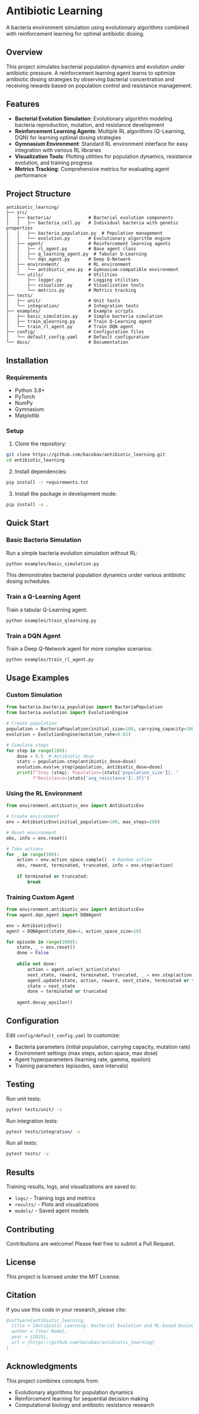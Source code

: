 # Antibiotic Learning

A bacteria environment simulation using evolutionary algorithms combined with reinforcement learning for optimal antibiotic dosing.

## Overview

This project simulates bacterial population dynamics and evolution under antibiotic pressure. A reinforcement learning agent learns to optimize antibiotic dosing strategies by observing bacterial concentration and receiving rewards based on population control and resistance management.

## Features

- **Bacterial Evolution Simulation**: Evolutionary algorithm modeling bacteria reproduction, mutation, and resistance development
- **Reinforcement Learning Agents**: Multiple RL algorithms (Q-Learning, DQN) for learning optimal dosing strategies
- **Gymnasium Environment**: Standard RL environment interface for easy integration with various RL libraries
- **Visualization Tools**: Plotting utilities for population dynamics, resistance evolution, and training progress
- **Metrics Tracking**: Comprehensive metrics for evaluating agent performance

## Project Structure

```
antibiotic_learning/
├── src/
│   ├── bacteria/              # Bacterial evolution components
│   │   ├── bacteria_cell.py   # Individual bacteria with genetic properties
│   │   ├── bacteria_population.py  # Population management
│   │   └── evolution.py       # Evolutionary algorithm engine
│   ├── agent/                 # Reinforcement learning agents
│   │   ├── rl_agent.py        # Base agent class
│   │   ├── q_learning_agent.py  # Tabular Q-Learning
│   │   └── dqn_agent.py       # Deep Q-Network
│   ├── environment/           # RL environment
│   │   └── antibiotic_env.py  # Gymnasium-compatible environment
│   └── utils/                 # Utilities
│       ├── logger.py          # Logging utilities
│       ├── visualizer.py      # Visualization tools
│       └── metrics.py         # Metrics tracking
├── tests/
│   ├── unit/                  # Unit tests
│   └── integration/           # Integration tests
├── examples/                  # Example scripts
│   ├── basic_simulation.py    # Simple bacteria simulation
│   ├── train_qlearning.py     # Train Q-Learning agent
│   └── train_rl_agent.py      # Train DQN agent
├── config/                    # Configuration files
│   └── default_config.yaml    # Default configuration
└── docs/                      # Documentation

```

## Installation

### Requirements

- Python 3.8+
- PyTorch
- NumPy
- Gymnasium
- Matplotlib

### Setup

1. Clone the repository:
```bash
git clone https://github.com/bacobax/antibiotic_learning.git
cd antibiotic_learning
```

2. Install dependencies:
```bash
pip install -r requirements.txt
```

3. Install the package in development mode:
```bash
pip install -e .
```

## Quick Start

### Basic Bacteria Simulation

Run a simple bacteria evolution simulation without RL:

```bash
python examples/basic_simulation.py
```

This demonstrates bacterial population dynamics under various antibiotic dosing schedules.

### Train a Q-Learning Agent

Train a tabular Q-Learning agent:

```bash
python examples/train_qlearning.py
```

### Train a DQN Agent

Train a Deep Q-Network agent for more complex scenarios:

```bash
python examples/train_rl_agent.py
```

## Usage Examples

### Custom Simulation

```python
from bacteria.bacteria_population import BacteriaPopulation
from bacteria.evolution import EvolutionEngine

# Create population
population = BacteriaPopulation(initial_size=100, carrying_capacity=10000)
evolution = EvolutionEngine(mutation_rate=0.01)

# Simulate steps
for step in range(100):
    dose = 0.5  # Antibiotic dose
    stats = population.step(antibiotic_dose=dose)
    evolution.evolve_step(population, antibiotic_dose=dose)
    print(f"Step {step}: Population={stats['population_size']}, "
          f"Resistance={stats['avg_resistance']:.3f}")
```

### Using the RL Environment

```python
from environment.antibiotic_env import AntibioticEnv

# Create environment
env = AntibioticEnv(initial_population=100, max_steps=200)

# Reset environment
obs, info = env.reset()

# Take actions
for _ in range(100):
    action = env.action_space.sample()  # Random action
    obs, reward, terminated, truncated, info = env.step(action)
    
    if terminated or truncated:
        break
```

### Training Custom Agent

```python
from environment.antibiotic_env import AntibioticEnv
from agent.dqn_agent import DQNAgent

env = AntibioticEnv()
agent = DQNAgent(state_dim=4, action_space_size=10)

for episode in range(1000):
    state, _ = env.reset()
    done = False
    
    while not done:
        action = agent.select_action(state)
        next_state, reward, terminated, truncated, _ = env.step(action)
        agent.update(state, action, reward, next_state, terminated or truncated)
        state = next_state
        done = terminated or truncated
    
    agent.decay_epsilon()
```

## Configuration

Edit `config/default_config.yaml` to customize:

- Bacteria parameters (initial population, carrying capacity, mutation rate)
- Environment settings (max steps, action space, max dose)
- Agent hyperparameters (learning rate, gamma, epsilon)
- Training parameters (episodes, save intervals)

## Testing

Run unit tests:
```bash
pytest tests/unit/ -v
```

Run integration tests:
```bash
pytest tests/integration/ -v
```

Run all tests:
```bash
pytest tests/ -v
```

## Results

Training results, logs, and visualizations are saved to:
- `logs/` - Training logs and metrics
- `results/` - Plots and visualizations
- `models/` - Saved agent models

## Contributing

Contributions are welcome! Please feel free to submit a Pull Request.

## License

This project is licensed under the MIT License.

## Citation

If you use this code in your research, please cite:

```bibtex
@software{antibiotic_learning,
  title = {Antibiotic Learning: Bacterial Evolution and RL-based Dosing Optimization},
  author = {Your Name},
  year = {2025},
  url = {https://github.com/bacobax/antibiotic_learning}
}
```

## Acknowledgments

This project combines concepts from:
- Evolutionary algorithms for population dynamics
- Reinforcement learning for sequential decision making
- Computational biology and antibiotic resistance research